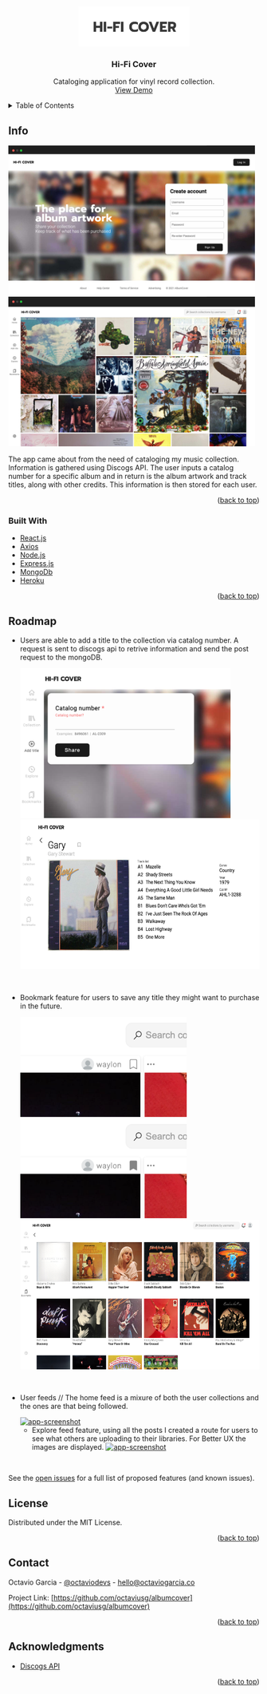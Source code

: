 
<br />
<div align="center">
  <a href="https://github.com/octaviusg/albumcover">
    <img src="./client/build/assets/../../public/assets/screenshots/Untitled-1.jpg" alt="Logo" height="80">
  </a>

<h3 align="center">Hi-Fi Cover</h3>

  <p align="center">
Cataloging application for vinyl record collection. 
    <br />
    <a href="https://hificover.herokuapp.com/">View Demo</a>
    
  </p>
</div>




<details>
  <summary>Table of Contents</summary>
  <ol>
    <li>
      <a href="#info">Info</a>
      <ul>
        <li><a href="#built-with">Built With</a></li>
      </ul>
    </li>
    <li>
      <a href="#getting-started">Getting Started</a>
    <li><a href="#roadmap">Roadmap</a></li>
    <li><a href="#license">License</a></li>
    <li><a href="#contact">Contact</a></li>
    <li><a href="#acknowledgments">Acknowledgments</a></li>
  </ol>
</details>


## Info
   <a href="https://github.com/octaviusg/albumcover">
    <img src="./client/build/assets/../../public/assets/screenshots/hifiscreenshot-1.jpg" alt="app-screenshot" height="300">
  </a>
  <a href="https://github.com/octaviusg/albumcover">
    <img src="./client/build/assets/../../public/assets/screenshots/hifiscreenshot.jpg" alt="app-screenshot" height="300" >
  </a>
 


The app came about from the need of cataloging my music collection. Information is gathered using Discogs API. The user inputs a catalog number for a specific album and in return is the album artwork and track titles, along with other credits. This information is then stored for each user.

<p align="right">(<a href="#top">back to top</a>)</p>



### Built With
* [React.js](https://reactjs.org/)
* [Axios](https://axios-http.com/)
* [Node.js](https://nodejs.org/en/)
* [Express.js](https://expressjs.com/)
* [MongoDb](https://www.mongodb.com/)
* [Heroku](https://www.heroku.com/)


  


<p align="right">(<a href="#top">back to top</a>)</p>






## Roadmap

- Users are able to add a title to the collection via catalog number. A request is sent to discogs api to retrive information and send the post request to the mongoDB.
  
    <a href="https://github.com/octaviusg/albumcover">
    <img src="./client/build/assets/../../public/assets/screenshots/Screen%20Shot%202021-11-08%20at%201.27.54%20PM.png" alt="app-screenshot"  height="300" >
  </a>
   <a href="https://github.com/octaviusg/albumcover">
    <img src="./client/build/assets/../../public/assets/screenshots/Screen%20Shot%202021-11-08%20at%201.41.31%20PM.png" alt="app-screenshot"  height="300" >
  </a>

<br>
  
- Bookmark feature for users to save any title they might want to purchase in the future.

   <a href="https://github.com/octaviusg/albumcover">
    <img src="./client/build/assets/../../public/assets/screenshots/Screen%20Shot%202021-11-08%20at%201.29.25%20PM.png"alt="app-screenshot" height="200" >
  </a>
   <a href="https://github.com/octaviusg/albumcover">
    <img src="./client/build/assets/../../public/assets/screenshots/Screen%20Shot%202021-11-08%20at%201.29.35%20PM.png" alt="app-screenshot"  height="200" >
  </a>

   <a href="https://github.com/octaviusg/albumcover">
    <img src="./client/build/assets/../../public/assets/screenshots/Screen%20Shot%202021-11-08%20at%201.30.36%20PM.png" alt="app-screenshot"  height="300" >
  </a>
<br>


- User feeds // The home feed is a mixure of both the user collections and the ones are that being followed. 

  <a href="https://github.com/octaviusg/albumcover">
  <img src="./client/build/assets/../../public/assets/screenshots/userfeed.png" alt="app-screenshot" height="300" >
    </a>

     - Explore feed feature, using all the posts I created a route for users to see what others are uploading to their libraries. For Better UX the images are displayed.
       <a href="https://github.com/octaviusg/albumcover">
         <img src="./client/build/assets/../../public/assets/screenshots/explore.png" alt="app-screenshot" height="300" >
         </a>
   
<br>

See the [open issues](https://github.com/octaviusg/albumcover/issues) for a full list of proposed features (and known issues).


## License

Distributed under the MIT License. 

<p align="right">(<a href="#top">back to top</a>)</p>




## Contact

Octavio Garcia - [@octaviodevs](https://www.instagram.com/octaviodevs/) - hello@octaviogarcia.co

Project Link: [https://github.com/octaviusg/albumcover](https://github.com/octaviusg/albumcover)

<p align="right">(<a href="#top">back to top</a>)</p>




## Acknowledgments

* [Discogs API](https://www.discogs.com/developers)


<p align="right">(<a href="#top">back to top</a>)</p>

